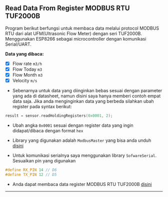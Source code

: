 ## Read Data From Register MODBUS RTU TUF2000B

Program berikut berfungsi untuk membaca data melalui protocol MODBUS RTU dari alat UFM(Ultrasonic Flow Meter) dengan seri TUF2000B. Menggunakan ESP8266 sebagai microcontroller dengan komunikasi Serial/UART.

**Data yang dibaca:**

- [x] Flow rate `m3/h`
- [x] Flow Today `m3`
- [x] Flow Month `m3`
- [x] Velocity `m/s`

- Sebenarnya untuk data yang diinginkan bebas sesuai dengan parameter yang ada di datasheet, namun disini saya hanya memberi contoh empat data saja. Jika anda menginginkan data yang berbeda silahkan ubah register pada syntax berikut:

```cpp
result = sensor.readHoldingRegisters(0x0001, 2);
```

- Ubah angka `0x0001` sesuai dengan register data yang ingin didapat/dibaca dengan format `hex`

- Library yang digunakan adalah `ModbusMaster` yang bisa anda unduh [disini](https://github.com/4-20ma/ModbusMaster)

- Untuk komunikasi serialnya saya menggunakan library `SofwareSerial`. Sesuaikan pin yang digunakan

```cpp
#define RX_PIN 14 // D6
#define TX_PIN 12 // D5
```

- Anda dapat membaca data register MODBUS RTU TUF2000B [disini](https://blog.veto.cl/com_virtuemart/files/manuales/otros_documentos/N0646058_modbus_formato_datos.pdf)

---

